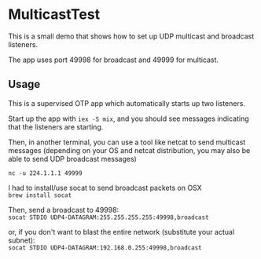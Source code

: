 # MulticastTest

This is a small demo that shows how to set up UDP multicast and broadcast listeners.

The app uses port 49998 for broadcast and 49999 for multicast.

## Usage

This is a supervised OTP app which automatically starts up two listeners.

Start up the app with `iex -S mix`, and you should see messages indicating that the listeners are starting.

Then, in another terminal, you can use a tool like netcat to send multicast messages (depending on your OS and netcat distribution, you may also be able to send UDP broadcast messages)

`nc -u 224.1.1.1 49999`

I had to install/use socat to send broadcast packets on OSX  
`brew install socat`

Then, send a broadcast to 49998:  
`socat STDIO UDP4-DATAGRAM:255.255.255.255:49998,broadcast`

or, if you don't want to blast the entire network (substitute your actual subnet):  
`socat STDIO UDP4-DATAGRAM:192.168.0.255:49998,broadcast`

